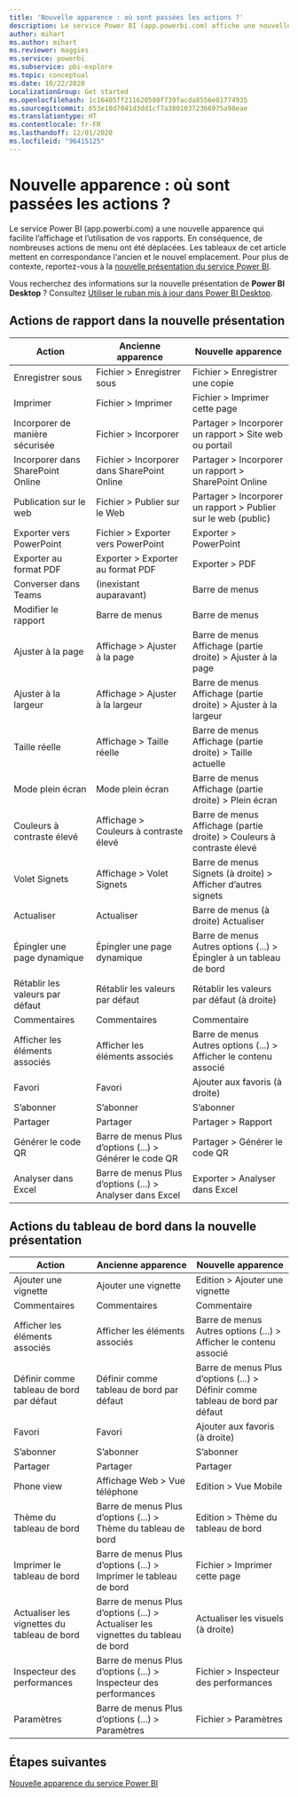 ```yaml
---
title: 'Nouvelle apparence : où sont passées les actions ?'
description: Le service Power BI (app.powerbi.com) affiche une nouvelle présentation, et de nombreuses actions ont été déplacées. Cet article présente des tableaux montrant la correspondance entre les anciens et les nouveaux emplacements.
author: mihart
ms.author: mihart
ms.reviewer: maggies
ms.service: powerbi
ms.subservice: pbi-explore
ms.topic: conceptual
ms.date: 10/22/2020
LocalizationGroup: Get started
ms.openlocfilehash: 1c16405ff211620580f739facda8556e81774935
ms.sourcegitcommit: 653e18d7041d3dd1cf7a38010372366975a98eae
ms.translationtype: HT
ms.contentlocale: fr-FR
ms.lasthandoff: 12/01/2020
ms.locfileid: "96415125"
---
```

# <a name="the-new-look-where-did-the-actions-go"></a>Nouvelle apparence : où sont passées les actions ?

Le service Power BI (app.powerbi.com) a une nouvelle apparence qui facilite l’affichage et l’utilisation de vos rapports. En conséquence, de nombreuses actions de menu ont été déplacées. Les tableaux de cet article mettent en correspondance l'ancien et le nouvel emplacement. Pour plus de contexte, reportez-vous à la [nouvelle présentation du service Power BI](service-new-look.md).

Vous recherchez des informations sur la nouvelle présentation de **Power BI Desktop** ? Consultez [Utiliser le ruban mis à jour dans Power BI Desktop](../create-reports/desktop-ribbon.md).

## <a name="report-actions-in-the-new-look"></a>Actions de rapport dans la nouvelle présentation

|Action  |Ancienne apparence |Nouvelle apparence  |
|---------|---------|---------|
| Enregistrer sous | Fichier > Enregistrer sous  | Fichier > Enregistrer une copie |
| Imprimer | Fichier > Imprimer | Fichier > Imprimer cette page |
| Incorporer de manière sécurisée | Fichier > Incorporer | Partager > Incorporer un rapport > Site web ou portail |
| Incorporer dans SharePoint Online | Fichier > Incorporer dans SharePoint Online | Partager > Incorporer un rapport > SharePoint Online |
| Publication sur le web | Fichier > Publier sur le Web | Partager > Incorporer un rapport > Publier sur le web (public) |
| Exporter vers PowerPoint | Fichier > Exporter vers PowerPoint | Exporter > PowerPoint |
| Exporter au format PDF | Exporter > Exporter au format PDF | Exporter > PDF |
| Converser dans Teams | (inexistant auparavant) | Barre de menus |
|Modifier le rapport  | Barre de menus   | Barre de menus |
| Ajuster à la page | Affichage > Ajuster à la page | Barre de menus Affichage (partie droite) > Ajuster à la page |
| Ajuster à la largeur | Affichage > Ajuster à la largeur | Barre de menus Affichage (partie droite) > Ajuster à la largeur |
| Taille réelle | Affichage > Taille réelle | Barre de menus Affichage (partie droite) > Taille actuelle |
| Mode plein écran | Mode plein écran | Barre de menus Affichage (partie droite) > Plein écran |
| Couleurs à contraste élevé | Affichage > Couleurs à contraste élevé | Barre de menus Affichage (partie droite) > Couleurs à contraste élevé |
| Volet Signets | Affichage > Volet Signets |  Barre de menus Signets (à droite) > Afficher d’autres signets |
| Actualiser | Actualiser | Barre de menus (à droite) Actualiser |
| Épingler une page dynamique | Épingler une page dynamique | Barre de menus Autres options (...) > Épingler à un tableau de bord |
| Rétablir les valeurs par défaut | Rétablir les valeurs par défaut | Rétablir les valeurs par défaut (à droite) |
| Commentaires | Commentaires | Commentaire |
| Afficher les éléments associés | Afficher les éléments associés | Barre de menus Autres options (...) > Afficher le contenu associé |
| Favori | Favori | Ajouter aux favoris (à droite) |
| S’abonner | S’abonner |S’abonner |
| Partager | Partager | Partager > Rapport |
| Générer le code QR | Barre de menus Plus d’options (...) > Générer le code QR | Partager > Générer le code QR |
| Analyser dans Excel | Barre de menus Plus d’options (...) > Analyser dans Excel | Exporter > Analyser dans Excel |


## <a name="dashboard-actions-in-the-new-look"></a>Actions du tableau de bord dans la nouvelle présentation

|Action  |Ancienne apparence  |Nouvelle apparence  |
|---------|---------|---------|
| Ajouter une vignette | Ajouter une vignette | Edition > Ajouter une vignette |
| Commentaires | Commentaires | Commentaire |
| Afficher les éléments associés | Afficher les éléments associés | Barre de menus Autres options (...) > Afficher le contenu associé |
| Définir comme tableau de bord par défaut | Définir comme tableau de bord par défaut| Barre de menus Plus d’options (...) > Définir comme tableau de bord par défaut|
| Favori | Favori | Ajouter aux favoris (à droite) |
| S’abonner | S’abonner |S’abonner |
| Partager | Partager | Partager |
| Phone view | Affichage Web > Vue téléphone | Edition > Vue Mobile |
| Thème du tableau de bord | Barre de menus Plus d’options (...) > Thème du tableau de bord | Edition > Thème du tableau de bord |
| Imprimer le tableau de bord | Barre de menus Plus d’options (...) > Imprimer le tableau de bord | Fichier > Imprimer cette page |
| Actualiser les vignettes du tableau de bord | Barre de menus Plus d’options (...) > Actualiser les vignettes du tableau de bord | Actualiser les visuels (à droite) |
| Inspecteur des performances | Barre de menus Plus d’options (...) > Inspecteur des performances | Fichier > Inspecteur des performances |
| Paramètres | Barre de menus Plus d’options (...) > Paramètres | Fichier > Paramètres |

## <a name="next-steps"></a>Étapes suivantes

[Nouvelle apparence du service Power BI](service-new-look.md)
